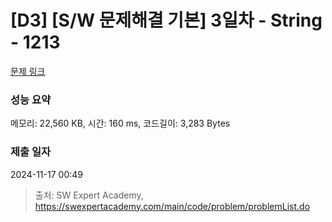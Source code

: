 # [D3] [S/W 문제해결 기본] 3일차 - String - 1213 

[문제 링크](https://swexpertacademy.com/main/code/problem/problemDetail.do?contestProbId=AV14P0c6AAUCFAYi) 

### 성능 요약

메모리: 22,560 KB, 시간: 160 ms, 코드길이: 3,283 Bytes

### 제출 일자

2024-11-17 00:49



> 출처: SW Expert Academy, https://swexpertacademy.com/main/code/problem/problemList.do